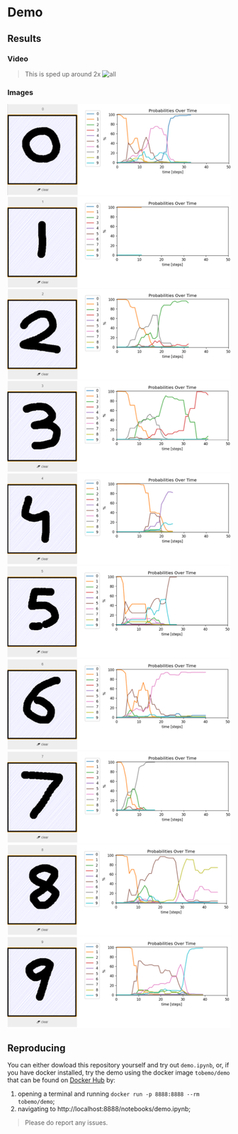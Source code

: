 # Demo
<!-- [![Binder](https://mybinder.org/badge_logo.svg)](https://mybinder.org/v2/gh/tobemo/tobemo.github.io/HEAD?labpath=demo.ipynb)<br> -->
<!-- > For completeness sake I have included a link to binder so you can try it out for yourself but note that it is *extremely* slow. -->

## Results
### Video
> This is sped up around 2x
![all](media/all.gif)

### Images
![0](media/0.png)
![1](media/1.png)
![2](media/2.png)
![3](media/3.png)
![4](media/4.png)
![5](media/5.png)
![6](media/6.png)
![7](media/7.png)
![8](media/8.png)
![9](media/9.png)

## Reproducing
You can either dowload this repository yourself and try out `demo.ipynb`, or, if you have docker installed, try the demo using the docker image `tobemo/demo` that can be found on [Docker Hub](https://hub.docker.com/r/tobemo/demo/tags) by:
1. opening a terminal and running `docker run -p 8888:8888 --rm tobemo/demo`;
2. navigating to http://localhost:8888/notebooks/demo.ipynb;

> Please do report any issues.
